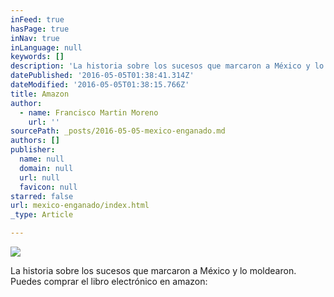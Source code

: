 ```yaml
---
inFeed: true
hasPage: true
inNav: true
inLanguage: null
keywords: []
description: 'La historia sobre los sucesos que marcaron a México y lo moldearon. Puedes comprar el libro electrónico en amazon: '
datePublished: '2016-05-05T01:38:41.314Z'
dateModified: '2016-05-05T01:38:15.766Z'
title: Amazon
author:
  - name: Francisco Martin Moreno
    url: ''
sourcePath: _posts/2016-05-05-mexico-enganado.md
authors: []
publisher:
  name: null
  domain: null
  url: null
  favicon: null
starred: false
url: mexico-enganado/index.html
_type: Article

---
```

![](https://the-grid-user-content.s3-us-west-2.amazonaws.com/4d8c98bf-debc-4b1a-9d47-5199e44b36dd.jpg)

La historia sobre los sucesos que marcaron a México y lo moldearon. Puedes comprar el libro electrónico en amazon: